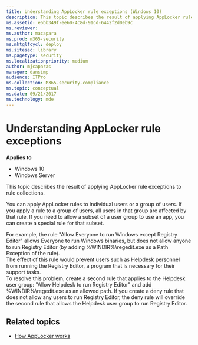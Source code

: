 ```yaml
---
title: Understanding AppLocker rule exceptions (Windows 10)
description: This topic describes the result of applying AppLocker rule exceptions to rule collections.
ms.assetid: e6bb349f-ee60-4c8d-91cd-6442f2d0eb9c
ms.reviewer: 
ms.author: macapara
ms.prod: m365-security
ms.mktglfcycl: deploy
ms.sitesec: library
ms.pagetype: security
ms.localizationpriority: medium
author: mjcaparas
manager: dansimp
audience: ITPro
ms.collection: M365-security-compliance
ms.topic: conceptual
ms.date: 09/21/2017
ms.technology: mde
---
```


# Understanding AppLocker rule exceptions

**Applies to**
- Windows 10
- Windows Server

This topic describes the result of applying AppLocker rule exceptions to rule collections.

You can apply AppLocker rules to individual users or a group of users. If you apply a rule to a group of users, all users in that group are affected by that rule. If you need to allow a subset of a user group to use an app, you can create a special rule for that subset.

For example, the rule "Allow Everyone to run Windows except Registry Editor" allows Everyone to run Windows binaries, but does not allow anyone to run Registry Editor (by adding %WINDIR%\regedit.exe as a Path Exception of the rule).  
The effect of this rule would prevent users such as Helpdesk personnel from running the Registry Editor, a program that is necessary for their support tasks.  
To resolve this problem, create a second rule that applies to the Helpdesk user group: "Allow Helpdesk to run Registry Editor" and add %WINDIR%\regedit.exe as an allowed path. If you create a deny rule that does not allow any users to run Registry Editor, the deny rule will override the second rule that allows the Helpdesk user group to run Registry Editor.

## Related topics

- [How AppLocker works](how-applocker-works-techref.md)
